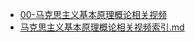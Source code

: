 - [00-马克思主义基本原理概论相关视频](./00-马克思主义基本原理概论相关视频)
- [马克思主义基本原理概论相关视频索引.md](3000-自考\资料\KM02-马克思主义基本原理概论\00-马克思主义基本原理概论相关视频\马克思主义基本原理概论相关视频索引.md)